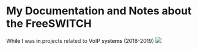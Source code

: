 # My Documentation and Notes about the FreeSWITCH 
While I was in projects related to VoIP systems (2018-2019)
<img src="https://s3.amazonaws.com/wordpress-cdn-cache/wp-content/uploads/2019/12/12061007/FreeSWITCH.png">
